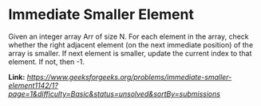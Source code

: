 # Immediate Smaller Element
Given an integer array Arr of size N. For each element in the array, check whether the right adjacent element (on the next immediate position) of the array is smaller. If next element is smaller, update the current index to that element. If not, then  -1.

**Link:** _https://www.geeksforgeeks.org/problems/immediate-smaller-element1142/1?page=1&difficulty=Basic&status=unsolved&sortBy=submissions_
